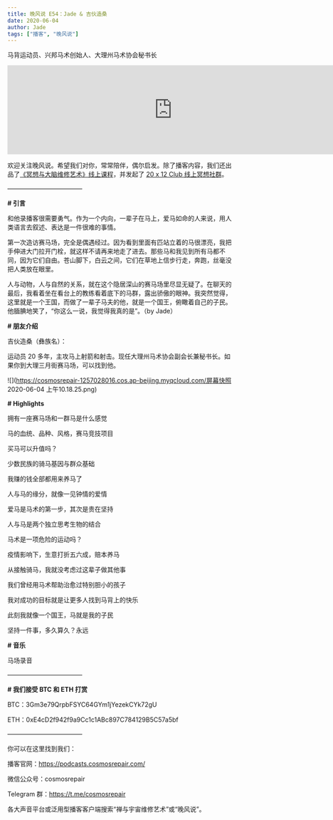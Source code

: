 ```yaml
---
title: 晚风说 E54：Jade & 吉伙造桑
date: 2020-06-04
author: Jade
tags: ["播客", "晚风说"]
---
```


马背运动员、兴邦马术创始人、大理州马术协会秘书长

<!--more-->

<iframe src="https://fireside.fm/player/v2/trfV16OE+84nF2TOH?theme=light" width="740" height="200" frameborder="0" scrolling="no"></iframe>

欢迎关注晚风说。希望我们对你，常常陪伴，偶尔启发。除了播客内容，我们还出品了[《冥想与大脑维修艺术》线上课程](https://mp.weixin.qq.com/s?__biz=MzA5Nzk4MDMxMg==&mid=2247484680&idx=1&sn=2a5b8f1e1f1c1e6820adf5cc95d997fe&chksm=9099dfffa7ee56e9408aa248731e3e3e502c984ca1e577decc28d66d458f2e93a600dc6d6b40&scene=21#wechat_redirect)，并发起了 [20 x 12 Club 线上冥想社群](https://mp.weixin.qq.com/s?__biz=MzA5Nzk4MDMxMg==&mid=2247484834&idx=1&sn=ebd2c537b12e63baef2e9eaac505c26b&chksm=9099df55a7ee5643ab84485931d52082bbb2a6ee7078bdd536faf2cbbcb7bb22783aeaf13d4b&scene=21#wechat_redirect)。

————————————

**# 引言**

和他录播客很需要勇气。作为一个内向，一辈子在马上，爱马如命的人来说，用人类语言去叙述、表达是一件很难的事情。

第一次造访赛马场，完全是偶遇经过。因为看到里面有匹站立着的马很漂亮，我把手伸进大门拉开门栓，就这样不请再来地走了进去。那些马和我见到所有马都不同，因为它们自由。苍山脚下，白云之间，它们在草地上信步行走，奔跑，丝毫没把人类放在眼里。

人与动物，人与自然的关系，就在这个隐居深山的赛马场里尽显无疑了。在聊天的最后，我看着坐在看台上的教练看着底下的马群，露出骄傲的眼神。我突然觉得，这里就是一个王国，而做了一辈子马夫的他，就是一个国王，俯瞰着自己的子民。他腼腆地笑了，“你这么一说，我觉得我真的是”。（by Jade）


**# 朋友介绍**

吉伙造桑（彝族名）：

运动员 20 多年，主攻马上射箭和射击。现任大理州马术协会副会长兼秘书长。如果你到大理三月街赛马场，可以找到他。

![](https://cosmosrepair-1257028016.cos.ap-beijing.myqcloud.com/屏幕快照 2020-06-04 上午10.18.25.png)

**# Highlights**

拥有一座赛马场和一群马是什么感觉

马的血统、品种、风格，赛马竞技项目

买马可以升值吗？

少数民族的骑马基因与群众基础

我赚的钱全部都用来养马了

人与马的缘分，就像一见钟情的爱情

爱马是马术的第一步，其次是贵在坚持

人与马是两个独立思考生物的结合

马术是一项危险的运动吗？

疫情影响下，生意打折五六成，赔本养马

从接触骑马，我就没考虑过这辈子做其他事

我们曾经用马术帮助治愈过特别胆小的孩子

我对成功的目标就是让更多人找到马背上的快乐

此刻我就像一个国王，马就是我的子民

坚持一件事，多久算久？永远


**# 音乐**

马场录音

————————————

**# 我们接受 BTC 和 ETH 打赏**

BTC：3Gm3e79QrpbFSYC64GYm1jYezekCYk72gU

ETH：0xE4cD2f942f9a9Cc1c1ABc897C784129B5C57a5bf

————————————

你可以在这里找到我们：

播客官网：https://podcasts.cosmosrepair.com/

微信公众号：cosmosrepair

Telegram 群：https://t.me/cosmosrepair

各大声音平台或泛用型播客客户端搜索“禅与宇宙维修艺术”或“晚风说”。